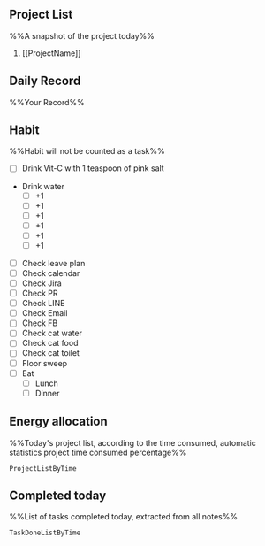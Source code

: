 ## Project List
%%A snapshot of the project today%%
1. [[ProjectName]]

## Daily Record
%%Your Record%%

## Habit
%%Habit will not be counted as a task%%
- [ ] Drink Vit-C with 1 teaspoon of pink salt
- Drink water
	- [ ] +1
	- [ ] +1
	- [ ] +1
	- [ ] +1
	- [ ] +1
	- [ ] +1
- [ ] Check leave plan
- [ ] Check calendar
- [ ] Check Jira
- [ ] Check PR
- [ ] Check LINE
- [ ] Check Email
- [ ] Check FB
- [ ] Check cat water
- [ ] Check cat food
- [ ] Check cat toilet
- [ ] Floor sweep
- [ ] Eat
	- [ ] Lunch
	- [ ] Dinner

## Energy allocation
%%Today's project list, according to the time consumed, automatic statistics project time consumed percentage%%
```LifeOS
ProjectListByTime
```

## Completed today
%%List of tasks completed today, extracted from all notes%%
```LifeOS
TaskDoneListByTime
```
